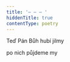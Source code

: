 ```yaml
---
title: '– – – '
hiddenTitle: true
contentType: poetry
---
```


<section>

Teď Pán Bůh hubí jilmy

po nich půjdeme my

</section>
